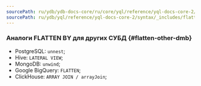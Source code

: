 ```yaml
---
sourcePath: ru/ydb/ydb-docs-core/ru/core/yql/reference/yql-docs-core-2/syntax/_includes/flatten/flatten_other_db.md
sourcePath: ru/ydb/yql/reference/yql-docs-core-2/syntax/_includes/flatten/flatten_other_db.md
---
```

### Аналоги FLATTEN BY для других СУБД {#flatten-other-dmb}

* PostgreSQL: `unnest`;
* Hive: `LATERAL VIEW`;
* MongoDB: `unwind`;
* Google BigQuery: `FLATTEN`;
* ClickHouse: `ARRAY JOIN / arrayJoin`;


